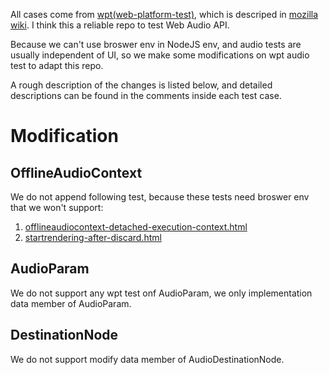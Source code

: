 All cases come from [wpt(web-platform-test)](https://github.com/web-platform-tests/wpt), which is descriped in [mozilla wiki](https://wiki.mozilla.org/Auto-tools/Projects/web-platform-tests). I think this a reliable repo to test Web Audio API.

Because we can't use broswer env in NodeJS env, and audio tests are usually independent of UI, so we make some modifications on wpt audio test to adapt this repo.

A rough description of the changes is listed below, and detailed descriptions can be found in the comments inside each test case.

# Modification

## OfflineAudioContext

We do not append following test, because these tests need broswer env that we won't support:

1. [offlineaudiocontext-detached-execution-context.html](https://github.com/web-platform-tests/wpt/blob/master/webaudio/the-audio-api/the-offlineaudiocontext-interface/offlineaudiocontext-detached-execution-context.html)
2. [startrendering-after-discard.html](https://github.com/web-platform-tests/wpt/blob/master/webaudio/the-audio-api/the-offlineaudiocontext-interface/startrendering-after-discard.html)

## AudioParam

We do not support any wpt test onf AudioParam, we only implementation data member of AudioParam.

## DestinationNode

We do not support modify data member of AudioDestinationNode.
